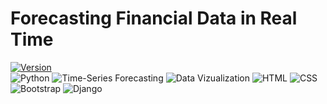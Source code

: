 # Forecasting Financial Data in Real Time
[![Version](https://img.shields.io/badge/Version-%201.0-brightgreen.svg)](https://img.shields.io/badge/Version-%201.0-brightgreen.svg)
<br>
<img alt="Python" src="https://img.shields.io/badge/-Python-5F259F?style=flat-square&logo=python&logoColor=white" />
<img alt="Time-Series Forecasting" src="https://img.shields.io/badge/-Time Series Forecasting-B7178C?style=flat-square&logo=tvtime&logoColor=white" />
<img alt="Data Vizualization" src="https://img.shields.io/badge/-Data Vizualization-FFFC00?style=flat-square&logo=taichigraphics&logoColor=white" />
<img alt="HTML" src="https://img.shields.io/badge/-HTML-ea2845?style=flat-square&logo=html5&logoColor=white" />
<img alt="CSS" src="https://img.shields.io/badge/-CSS-8C4FFF?style=flat-square&logo=css3&logoColor=white" />
<img alt="Bootstrap" src="https://img.shields.io/badge/-Boootstrap-CB3837?style=flat-square&logo=bootstrap&logoColor=white" />
<img alt="Django" src="https://img.shields.io/badge/-Django-E34F26?style=flat-square&logo=django&logoColor=white" />


